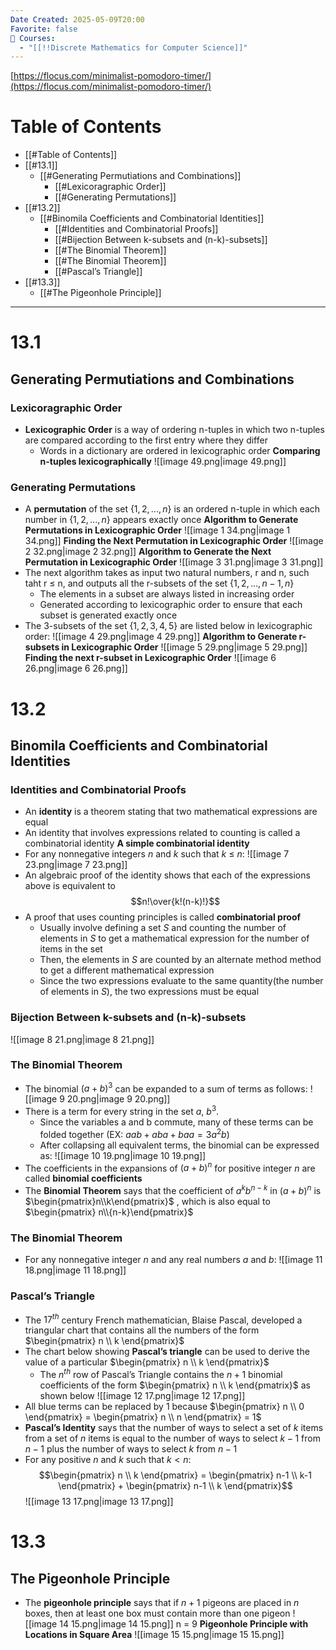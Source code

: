 ```yaml
---
Date Created: 2025-05-09T20:00
Favorite: false
📕 Courses:
  - "[[!!Discrete Mathematics for Computer Science]]"
---
```

[https://flocus.com/minimalist-pomodoro-timer/](https://flocus.com/minimalist-pomodoro-timer/)
# Table of Contents
- [[#Table of Contents]]
- [[#13.1]]
    - [[#Generating Permutiations and Combinations]]
        - [[#Lexicoragraphic Order]]
        - [[#Generating Permutations]]
- [[#13.2]]
    - [[#Binomila Coefficients and Combinatorial Identities]]
        - [[#Identities and Combinatorial Proofs]]
        - [[#Bijection Between k-subsets and (n-k)-subsets]]
        - [[#The Binomial Theorem]]
        - [[#The Binomial Theorem]]
        - [[#Pascal’s Triangle]]
- [[#13.3]]
    - [[#The Pigeonhole Principle]]
---
# 13.1
## Generating Permutiations and Combinations
### Lexicoragraphic Order
- **Lexicographic Order** is a way of ordering n-tuples in which two n-tuples are compared according to the first entry where they differ
    - Words in a dictionary are ordered in lexicographic order
**Comparing n-tuples lexicographically**
![[image 49.png|image 49.png]]
### Generating Permutations
- A **permutation** of the set $\{1,2,...,n\}$ is an ordered n-tuple in which each number in $\{1,2,...,n\}$ appears exactly once
**Algorithm to Generate Permutations in Lexicographic Order**
![[image 1 34.png|image 1 34.png]]
**Finding the Next Permutation in Lexicographic Order**
![[image 2 32.png|image 2 32.png]]
**Algorithm to Generate the Next Permutation in Lexicographic Order**
![[image 3 31.png|image 3 31.png]]
- The next algorithm takes as input two natural numbers, r and n, such taht r ≤ n, and outputs all the r-subsets of the set $\{1,2,...,n-1,n\}$
    - The elements in a subset are always listed in increasing order
    - Generated according to lexicographic order to ensure that each subset is generated exactly once
- The 3-subsets of the set $\{1,2,3,4,5\}$ are listed below in lexicographic order:
![[image 4 29.png|image 4 29.png]]
**Algorithm to Generate r-subsets in Lexicographic Order**
![[image 5 29.png|image 5 29.png]]
**Finding the next r-subset in Lexicographic Order**
![[image 6 26.png|image 6 26.png]]
  
# 13.2
## Binomila Coefficients and Combinatorial Identities
### Identities and Combinatorial Proofs
- An **identity** is a theorem stating that two mathematical expressions are equal
- An identity that involves expressions related to counting is called a combinatorial identity
**A simple combinatorial identity**
- For any nonnegative integers $n$ and $k$ such that $k$ ≤ $n$:
![[image 7 23.png|image 7 23.png]]
- An algebraic proof of the identity shows that each of the expressions above is equivalent to
$$n!\over{k!(n-k)!}$$
- A proof that uses counting principles is called **combinatorial proof**
    - Usually involve defining a set $S$ and counting the number of elements in $S$ to get a mathematical expression for the number of items in the set
    - Then, the elements in $S$ are counted by an alternate method method to get a different mathematical expression
    - Since the two expressions evaluate to the same quantity(the number of elements in $S$), the two expressions must be equal
### Bijection Between k-subsets and (n-k)-subsets
![[image 8 21.png|image 8 21.png]]
### The Binomial Theorem
- The binomial $(a + b)^3$ can be expanded to a sum of terms as follows:
![[image 9 20.png|image 9 20.png]]
- There is a term for every string in the set $a$, $b^3$.
    - Since the variables a and b commute, many of these terms can be folded together (EX: $aab +aba+baa=3a^2b$)
    - After collapsing all equivalent terms, the binomial can be expressed as:
![[image 10 19.png|image 10 19.png]]
- The coefficients in the expansions of $(a+b)^n$ for positive integer $n$ are called **binomial coefficients**
- The **Binomial Theorem** says that the coefficient of $a^kb^{n-k}$ in $(a+b)^n$ is $\begin{pmatrix}n\\k\end{pmatrix}$ , which is also equal to $\begin{pmatrix} n\\{n-k}\end{pmatrix}$
### The Binomial Theorem
- For any nonnegative integer $n$ and any real numbers $a$ and $b$:
![[image 11 18.png|image 11 18.png]]
### Pascal’s Triangle
- The $17^{th}$ century French mathematician, Blaise Pascal, developed a triangular chart that contains all the numbers of the form $\begin{pmatrix} n \\ k \end{pmatrix}$
- The chart below showing **Pascal’s triangle** can be used to derive the value of a particular $\begin{pmatrix} n \\ k \end{pmatrix}$
    - The $n^{th}$ row of Pascal’s Triangle contains the $n + 1$ binomial coefficients of the form $\begin{pmatrix} n \\ k \end{pmatrix}$ as shown below
![[image 12 17.png|image 12 17.png]]
- All blue terms can be replaced by 1 because $\begin{pmatrix} n \\ 0 \end{pmatrix} = \begin{pmatrix} n \\ n \end{pmatrix} = 1$
- **Pascal’s Identity** says that the number of ways to select a set of $k$ items from a set of $n$ items is equal to the number of ways to select $k -1$ from $n-1$ plus the number of ways to select $k$ from $n - 1$
- For any positive $n$ and $k$ such that $k < n$:
$$\begin{pmatrix} n \\ k \end{pmatrix} = \begin{pmatrix} n-1 \\ k-1 \end{pmatrix} + \begin{pmatrix} n-1 \\ k \end{pmatrix}$$
![[image 13 17.png|image 13 17.png]]
  
# 13.3
## The Pigeonhole Principle
- The **pigeonhole principle** says that if $n + 1$ pigeons are placed in $n$ boxes, then at least one box must contain more than one pigeon
![[image 14 15.png|image 14 15.png]]
n = 9
**Pigeonhole Principle with Locations in Square Area**
![[image 15 15.png|image 15 15.png]]